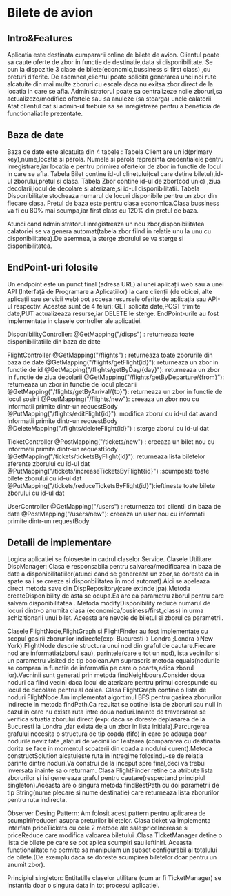 # Bilete de avion





## Intro&Features



Aplicatia este destinata cumpararii online de bilete de avion.
Clientul poate sa caute oferte de zbor in functie de destinatie,data si disponibilitate.
Se pun la dispozitie 3 clase de bilete(economic,bussiness si first class) ,cu preturi diferite.
De asemnea,clientul poate solicita generarea unei noi rute alcatuite din mai multe zboruri cu escale daca nu exitsa zbor direct de la locatia in care se afla.
Administratorul poate sa centralizeze noile zboruri,sa actualizeze/modifice ofertele sau sa anuleze (sa stearga) unele calatorii.
Atat clientul cat si admin-ul trebuie sa se inregistreze pentru a beneficia de functionaliatile prezentate.

## Baza de date

Baza de date este alcatuita din 4 tabele :
Tabela Client are un id(primary key),nume,locatia si parola.
Numele si parola reprezinta credentialele pentru inregistrare,iar locatia e pentru primirea ofertelor de zbor in functie de locul in care se afla.
Tabela Bilet contine id-ul clinetului(cel care detine biletul),id-ul zborului,pretul si clasa.
Tabela Zbor contine id-ul de zbor(cod unic) ,ziua decolarii,locul de decolare si aterizare,si id-ul disponibilitatii.
Tabela Disponibilitate stocheaza numarul de locuri disponibile pentru un zbor din fiecare clasa.
Pretul de baza este pentru clasa economica.Clasa bussiness va fi cu 80% mai scumpa,iar first class cu 120% din pretul de baza.

Atunci cand administratorul inregistreaza un nou zbor,disponibilitatea calatoriei se va genera automat(tabela zbor fiind in relatie unu la unu cu disponibilitatea).De asemnea,la sterge zborului se va sterge si disponibilitatea.

## EndPoint-uri folosite
Un endpoint este un punct final (adresa URL) al unei aplicații web sau a unei API (Interfață de Programare a Aplicațiilor) la care clienții (de obicei, alte aplicații sau servicii web) pot accesa resursele oferite de aplicația sau API-ul respectiv.
Acestea sunt de 4 feluri: GET solicita date,POST trimite date,PUT actualizeaza resurse,iar DELETE le sterge.
EndPoint-urile au fost implementate in clasele controller ale aplicatiei.

DisponibilityController:
 @GetMapping("/disps") : returneaza toate disponibilitatiile din  baza de date
 
FlightController
 @GetMapping("/flights") : returneaza toate zborurile din  baza de date
 @GetMapping("/flights/getFlight{id}"): returneaza un zbor in functie de id
 @GetMapping("/flights/getByDay/{day}"): returneaza un zbor in functie de ziua decolarii
 @GetMapping("/flights/getByDeparture/{from}"): returneaza un zbor in functie de locul plecarii
 @GetMapping("/flights/getByArrival/{to}"): returneaza un zbor in functie de locul sosirii
 @PostMapping("/flights/new"): creeaza un zbor nou cu informatii primite dintr-un requestBody
 @PutMapping("/flights/editFlight{id}"): modifica zborul cu id-ul dat avand informatii primite dintr-un requestBody
 @DeleteMapping("/flights/deleteFlight{id}") : sterge zborul cu id-ul dat
 
TicketController
@PostMapping("/tickets/new") : creeaza un bilet nou cu informatii primite dintr-un requestBody
 @GetMapping("/tickets/ticketsByFlight{id}"): returneaza lista biletelor aferente zborului cu id-ul dat
@PutMapping("/tickets/increaseTicketsByFlight{id}") :scumpeste toate bilete zborului cu id-ul dat 
 @PutMapping("/tickets/reduceTicketsByFlight{id}"):ieftineste toate bilete zborului cu id-ul dat
 
 UserController
 @GetMapping("/users") :  returneaza toti clientii din  baza de date
 @PostMapping("/users/new"): creeaza un user nou cu informatii primite dintr-un requestBody
## Detalii de implementare
Logica aplicatiei se foloseste in cadrul claselor Service.
Clasele Utilitare:
DispManager: 
 Clasa e responsabila pentru salvarea/modificarea in baza de date a disponibilitatiilor(atunci cand se genereaza un zbor,se doreste ca in spate sa i se creeze si disponbilitatea in mod automat).Aici se apeleaza direct metoda save din DispRepository(care extinde jpa).Metoda createDisponibility de asta se ocupa.Ea are ca parametru zborul pentru care salvam disponibilitatea .
 Metoda  modifyDisponibility reduce numarul de locuri dintr-o anumita clasa (economica/business/first_class) in urma achizitionarii unui bilet. Aceasta are nevoie de biletul si zborul ca parametrii.
 
 Clasele FlightNode,FlightGraph si FlightFinder au fost implementate cu scopul gasirii zborurilor indirecte(exp: Bucuresti-> Londra ;Londra->New York).FlightNode descrie structura unui nod din graful de cautare.Fiecare nod are informatia(zborul sau), parintele(care e tot un nod),lista vecinilor si un parametru visited de tip boolean.Am suprascris metoda equals(nodurile se compara in functie de informatia pe care o poarta,adica zborul lor).Vecninii sunt generati prin metoda findNeighbours.Consider doua noduri ca fiind vecini daca locul de aterizare pentru primul corespunde cu locul de decolare pentru al doilea.
 Clasa FlightGraph contine o lista de noduri FlightNode.Am implementat algortimul BFS pentru gasirea zborurilor indirecte in metoda findPath.Ca rezultat se obtine lista de zboruri sau null in cazul in care nu exista ruta intre doua noduri.Inainte de traversarea se verifica situatia zborului direct (exp: daca se doreste deplasarea de la Bucuresti la Londra ,dar exista deja un zbor in lista initiala).Parcurgerea grafului necesita o structura de tip coada (fifo) in care se adauga doar nodurile nevizitate ,alaturi de vecinii lor.Testarea (compararea cu destinatia dorita se face in momentul scoaterii din coada a nodului curent).Metoda constructSolution alcatuieste ruta in intregime folosindu-se de relatia parinte dintre noduri.Va construi de la inceput spre final,deci va trebui inversata inainte sa o returnam.
 Clasa FlightFinder retine ca atribute lista zborurilor si isi genereaza graful pentru cautare(respectand principiul singleton).Aceasta are o singura metoda findBestPath cu doi parametrii de tip String(nume plecare si nume destinatie) care returneaza lista zborurilor pentru ruta indirecta.
 

Observer Desing Pattern:
   Am folosit acest pattern pentru aplicarea de scumpiri/reduceri asupra preturilor biletelor.
   Clasa ticket va implementa interfata priceTickets cu cele 2 metode ale sale:priceIncrease si priceReduce care modifica
   valoarea biletului .Clasa TicketManager  detine o lista de bilete pe care se pot aplica scumpiri sau ieftiniri.
   Aceasta functionalitate ne permite sa manipulam un subset configurabil al totalului de bilete.(De exemplu daca se doreste scumpirea biletelor doar pentru un anumit zbor). 
   
Principiul singleton:
  Entitatille claselor utilitare (cum ar fi TicketManager) se instantia doar o singura data in tot procesul aplicatiei. 








   
